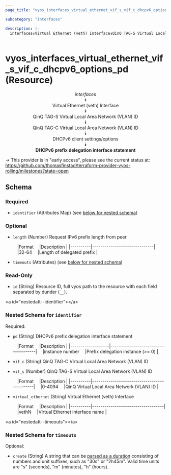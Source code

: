 ```yaml
---
page_title: "vyos_interfaces_virtual_ethernet_vif_s_vif_c_dhcpv6_options_pd Resource - vyos"

subcategory: "Interfaces"

description: |- 
  interfaces⯯Virtual Ethernet (veth) Interface⯯QinQ TAG-S Virtual Local Area Network (VLAN) ID⯯QinQ TAG-C Virtual Local Area Network (VLAN) ID⯯DHCPv6 client settings/options⯯DHCPv6 prefix delegation interface statement
---
```


# vyos_interfaces_virtual_ethernet_vif_s_vif_c_dhcpv6_options_pd (Resource)
<center>

*interfaces*  
⯯  
Virtual Ethernet (veth) Interface  
⯯  
QinQ TAG-S Virtual Local Area Network (VLAN) ID  
⯯  
QinQ TAG-C Virtual Local Area Network (VLAN) ID  
⯯  
DHCPv6 client settings/options  
⯯  
**DHCPv6 prefix delegation interface statement**


</center>

-> This provider is in "early access", please see the current status at: https://github.com/thomasfinstad/terraform-provider-vyos-rolling/milestones?state=open

## Schema

### Required

- `identifier` (Attributes Map) (see [below for nested schema](#nestedatt--identifier))

### Optional

- `length` (Number) Request IPv6 prefix length from peer

    &emsp;|Format  &emsp;|Description                 |
    |----------|------------------------------|
    &emsp;|32-64   &emsp;|Length of delegated prefix  |
- `timeouts` (Attributes) (see [below for nested schema](#nestedatt--timeouts))

### Read-Only

- `id` (String) Resource ID, full vyos path to the resource with each field separated by dunder (`__`).

&lt;a id=&#34;nestedatt--identifier&#34;&gt;&lt;/a&gt;
### Nested Schema for `identifier`

Required:

- `pd` (String) DHCPv6 prefix delegation interface statement

    &emsp;|Format           &emsp;|Description                        |
    |-------------------|-------------------------------------|
    &emsp;|instance number  &emsp;|Prefix delegation instance (&gt;= 0)  |
- `vif_c` (String) QinQ TAG-C Virtual Local Area Network (VLAN) ID
- `vif_s` (Number) QinQ TAG-S Virtual Local Area Network (VLAN) ID

    &emsp;|Format  &emsp;|Description                                |
    |----------|---------------------------------------------|
    &emsp;|0-4094  &emsp;|QinQ Virtual Local Area Network (VLAN) ID  |
- `virtual_ethernet` (String) Virtual Ethernet (veth) Interface

    &emsp;|Format  &emsp;|Description                      |
    |----------|-----------------------------------|
    &emsp;|vethN   &emsp;|Virtual Ethernet interface name  |


&lt;a id=&#34;nestedatt--timeouts&#34;&gt;&lt;/a&gt;
### Nested Schema for `timeouts`

Optional:

- `create` (String) A string that can be [parsed as a duration](https://pkg.go.dev/time#ParseDuration) consisting of numbers and unit suffixes, such as &#34;30s&#34; or &#34;2h45m&#34;. Valid time units are &#34;s&#34; (seconds), &#34;m&#34; (minutes), &#34;h&#34; (hours).  
